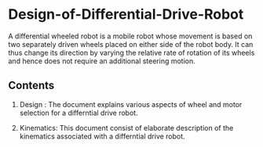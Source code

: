 # Design-of-Differential-Drive-Robot

A differential wheeled robot is a mobile  robot whose movement is based on two separately driven wheels placed on either side of the robot body. It can thus change its direction by varying the relative rate of rotation of its wheels and hence does not require an additional steering motion.

## Contents

1) Design : The document explains various aspects of wheel and motor selection for a differntial drive robot.

2) Kinematics: This document consist of elaborate description of the kinematics associated with a differntial drive robot.

